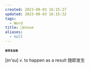 ```yaml
---
created: 2023-08-03 16:15:27
updated: 2023-08-03 16:15:32
tags:
  - Word
title: 📖ensue
aliases:
  - null
---
```


<pre><strong>ensue</strong></pre>
[ɪn'su]
v. to happen as a result 随即发⽣
